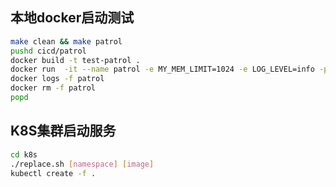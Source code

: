 ## 本地docker启动测试
```bash
make clean && make patrol
pushd cicd/patrol
docker build -t test-patrol .
docker run  -it --name patrol -e MY_MEM_LIMIT=1024 -e LOG_LEVEL=info -p51880:51890 -d test-patrol
docker logs -f patrol
docker rm -f patrol
popd
```

## K8S集群启动服务
```bash
cd k8s
./replace.sh [namespace] [image]
kubectl create -f .
```